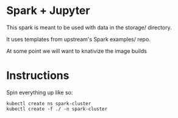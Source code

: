 # Spark + Jupyter

This spark is meant to be used with data in the storage/ directory.  

It uses templates from upstream's Spark examples/ repo.

At some point we will want to knativize the image builds 


# Instructions

Spin everything up like so:

```
kubectl create ns spark-cluster
kubectl create -f ./ -n spark-cluster
```


